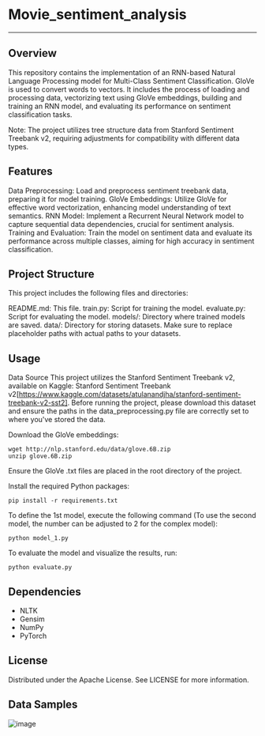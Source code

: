 # Movie_sentiment_analysis
---
## Overview

This repository contains the implementation of an RNN-based Natural Language Processing model for Multi-Class Sentiment Classification. GloVe is used to convert words to vectors. It includes the process of loading and processing data, vectorizing text using GloVe embeddings, building and training an RNN model, and evaluating its performance on sentiment classification tasks.

Note: The project utilizes tree structure data from Stanford Sentiment Treebank v2, requiring adjustments for compatibility with different data types.

## Features

Data Preprocessing: Load and preprocess sentiment treebank data, preparing it for model training.
GloVe Embeddings: Utilize GloVe for effective word vectorization, enhancing model understanding of text semantics.
RNN Model: Implement a Recurrent Neural Network model to capture sequential data dependencies, crucial for sentiment analysis.
Training and Evaluation: Train the model on sentiment data and evaluate its performance across multiple classes, aiming for high accuracy in sentiment classification.

## Project Structure

This project includes the following files and directories:

README.md: This file.
train.py: Script for training the model.
evaluate.py: Script for evaluating the model.
models/: Directory where trained models are saved.
data/: Directory for storing datasets. Make sure to replace placeholder paths with actual paths to your datasets.

## Usage

Data Source
This project utilizes the Stanford Sentiment Treebank v2, available on Kaggle: Stanford Sentiment Treebank v2[https://www.kaggle.com/datasets/atulanandjha/stanford-sentiment-treebank-v2-sst2]. Before running the project, please download this dataset and ensure the paths in the data_preprocessing.py file are correctly set to where you've stored the data.

Download the GloVe embeddings:
```
wget http://nlp.stanford.edu/data/glove.6B.zip
unzip glove.6B.zip
```
Ensure the GloVe .txt files are placed in the root directory of the project.

Install the required Python packages:
```
pip install -r requirements.txt
```
To define the 1st model, execute the following command (To use the second model, the number can be adjusted to 2 for the complex model):
```
python model_1.py
```
To evaluate the model and visualize the results, run:
```
python evaluate.py
```
## Dependencies

- NLTK
- Gensim
- NumPy
- PyTorch

## License
Distributed under the Apache License. See LICENSE for more information.

## Data Samples
![image](https://github.com/ahk19/Movie_sentiment_analysis/assets/48156018/fc763bd4-62a4-4d6e-ba0d-790e4737cd3e)

